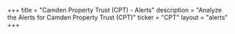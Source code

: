+++
title = "Camden Property Trust (CPT) - Alerts"
description = "Analyze the Alerts for Camden Property Trust (CPT)"
ticker = "CPT"
layout = "alerts"
+++

